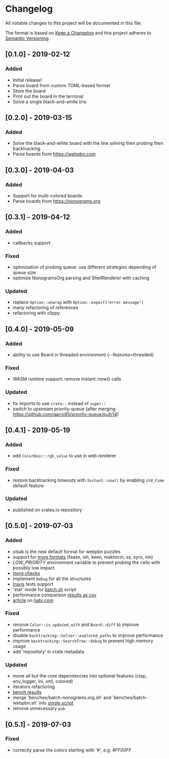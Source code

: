# Changelog
All notable changes to this project will be documented in this file.

The format is based on [Keep a Changelog](http://keepachangelog.com/en/1.0.0)
and this project adheres to [Semantic Versioning](http://semver.org/spec/v2.0.0.html).

## [0.1.0] - 2019-02-12
### Added
- Initial release!
- Parse board from custom TOML-based format
- Store the board
- Print out the board in the terminal
- Solve a single black-and-white line


## [0.2.0] - 2019-03-15
### Added
- Solve the black-and-white board with the line solving then probing then backtracking
- Parse boards from https://webpbn.com


## [0.3.0] - 2019-04-03
### Added
- Support for multi-colored boards
- Parse boards from https://nonograms.org


## [0.3.1] - 2019-04-12
### Added
- callbacks support

### Fixed
- optimization of probing queue: use different strategies depending of queue size
- optimize NonogramsOrg parsing and ShellRenderer with caching

### Updated
- replace `Option::unwrap` with `Option::expect("error message")`
- many refactoring of references
- refactoring with clippy


## [0.4.0] - 2019-05-09
### Added
- ability to use Board in threaded environment (--features=threaded)

### Fixed
- WASM runtime support: remove Instant::now() calls

### Updated
- fix imports to use `crate::` instead of `super::`
- switch to upstream priority-queue (after merging https://github.com/garro95/priority-queue/pull/14)


## [0.4.1] - 2019-05-19
### Added
-  add `ColorDesc::rgb_value` to use in web renderer

### Fixed
- restore backtracking timeouts with `Instant::now()` by enabling `std_time` default feature

### Updated
- published on crates.io repository


## [0.5.0] - 2019-07-03
### Added
- olsak is the new default format for webpbn puzzles
- support for [more formats](https://webpbn.com/export.cgi/) (faase, ish, keen, makhorin, ss, syro, nin)
- _LOW_PRIORITY_ environment variable to prevent probing the cells with possibly low impact
- [more checks](src/lib.rs)
- implement `Debug` for all the structures
- [travis](https://travis-ci.org/tsionyx/nonogrid) tests support
- 'stat' mode for [batch.sh](benches/batch.sh) script
- performance comparison [results as csv](benches)
- [article](doc/README.md) on [habr.com]((https://habr.com/ru/post/454586/))

### Fixed
- remove `Color::is_updated_with` and `Board::diff` to improve performance
- disable `backtracking::Solver::explored_paths` to improve performance
- improve `backtracking::SearchTree::debug` to prevent high memory usage
- add 'repository' in crate metadata

### Updated
- move all but the core dependencies into optional features (clap, env_logger, ini, xml, colored)
- iterators refactoring
- [bench results](benches/results.md)
- merge 'benches/batch-nonograms.org.sh' and 'benches/batch-webpbn.sh' into [single script](benches/batch.sh)
- remove unnecessary `pub`


## [0.5.1] - 2019-07-03

### Fixed
- correctly parse the colors starting with '#', e.g. _#FF00FF_
